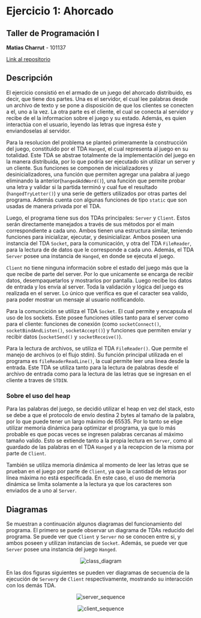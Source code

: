 # Ejercicio 1: Ahorcado
## Taller de Programación I

**Matias Charrut** - 101137

[Link al repositorio](https://github.com/mati1297/tp1_taller1)

## Descripción

El ejercicio consistió en el armado de un juego del ahorcado distribuido, es decir, que tiene dos partes. Una es el servidor, el cual lee palabras desde un archivo de texto y se pone a disposición de que los clientes se conecten a el, uno a la vez. La otra parte es el cliente, el cual se conecta al servidor y recibe de el la informacion sobre el juego y su estado. Además, es quien interactúa con el usuario, leyendo las letras que ingresa éste y enviandoselas al servidor.

Para la resolucion del problema se planteó primeramente la construcción del juego, constituido por el TDA ```Hanged```, el cual representa al juego en su totalidad. Este TDA se abstrae totalmente de la implementación del juego en la manera distribuida, por lo que podría ser ejecutado sin utilizar un server y un cliente. Sus funciones se componen de inicializadores y desinicializadores, una función que permiten agregar una palabra al juego eliminando la anterior(```hangedAddWord()```), una función que permite probar una letra y validar si la partida terminó y cual fue el resultado (```hangedTryLetter()```) y una serie de getters utilizados por otras partes del programa. Además cuenta con algunas funciones de tipo ```static``` que son usadas de manera privada por el TDA.

Luego, el programa tiene sus dos TDAs principales: ```Server``` y ```Client```. Estos serán directamente manejados a través de sus métodos por el main correspondiente a cada uno. Ambos tienen una estructura similar, teniendo funciones para inicializar, ejecutar, y desinicializar. Ambos poseen una instancia del TDA ```Socket```, para la comunicación, y otra del TDA ```FileReader```, para la lectura de de datos que le corresponde a cada uno. Además, el TDA ```Server``` posee una instancia de ```Hanged```, en donde se ejecuta el juego.

```Client``` no tiene ninguna información sobre el estado del juego más que la que recibe de parte del server. Por lo que unicamente se encarga de recibir datos, desempaquetarlos y mostrarlos por pantalla. Luego recibe los datos de entrada y los envía al server. Toda la validación y lógica del juego es realizada en el server. Lo único que verifica es que el caracter sea valido, para poder mostrar un mensaje al usuario notificandolo. 

Para la comuncición se utiliza el TDA ```Socket```. El cual permite y encapsula el uso de los sockets. Este posee funciones útiles tanto para el server como para el cliente: funciones de conexión (como ```socketConnect()```, ```socketBindAndListen()```, ```socketAccept()```) y funciones que permiten enviar y recibir datos (```socketSend()``` y ```socketReceive()```).

Para la lectura de archivos, se utiliza el TDA ```FileReader()```. Que permite el manejo de archivos (o el flujo stdin). Su función principal utilizada en el programa es ```fileReaderReadLine()```, la cual permite leer una linea desde la entrada. Este TDA se utiliza tanto para la lectura de palabras desde el archivo de entrada como para la lectura de las letras que se ingresan en el cliente a traves de ```STDIN```.

### Sobre el uso del heap

Para las palabras del juego, se decidió utilizar el heap en vez del stack, esto se debe a que el protocolo de envío destina 2 bytes al tamaño de la palabra, por lo que puede tener un largo máximo de 65535. Por lo tanto se elige utilizar memoria dinámica para optimizar el programa, ya que lo más probable es que pocas veces se ingresen palabras cercanas al máximo tamaño valido. Esto se extiende tanto a la propia lectura en ```Server```, como al guardado de las palabras en el TDA ```Hanged``` y a la recepcion de la misma por parte de ```Client```.

También se utiliza memoria dinámica al momento de leer las letras que se prueban en el juego por parte de ```Client```, ya que la cantidad de letras por línea máxima no está especificada. En este caso, el uso de memoria dinámica se limita solamente a la lectura ya que los caracteres son enviados de a uno al ```Server```.

## Diagramas

Se muestran a continuación algunos diagramas del funcionamiento del programa. El primero se puede observar un diagrama de TDAs reducido del programa. Se puede ver que ```Client``` y ```Server``` no se conocen entre si, y ambos poseen y utilizan instancias de ```Socket```. Además, se puede ver que ```Server``` posee una instancia del juego ```Hanged```.

<p align=center>
    <img src="images/class_diagram.png"alt="class_diagram"/>
</p>

En las dos figuras siguientes se pueden ver diagramas de secuencia de la ejecución de ```Server```y de ```Client``` respectivamente, mostrando su interacción con los demás TDA.

<p align=center>
    <img src="images/server_sequence.png"alt="server_sequence"/>
</p>
<p align=center>
    <img src="images/client_sequence.png"alt="client_sequence"/>
</p>
